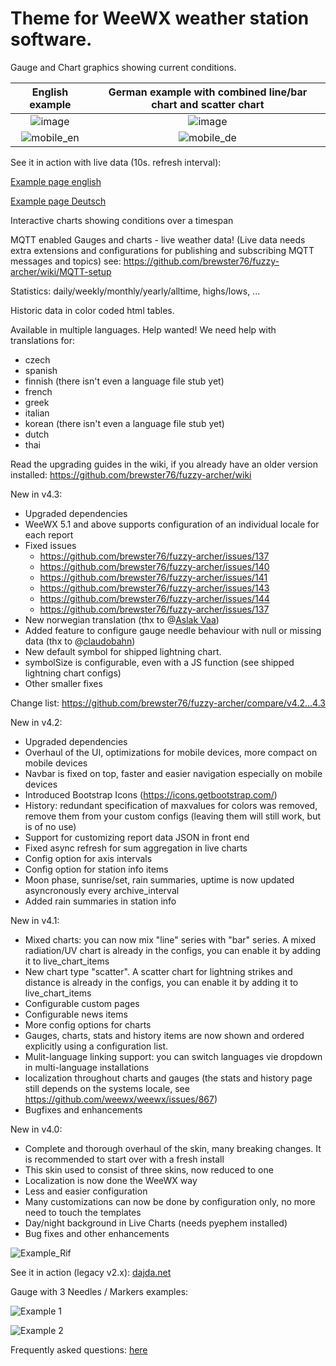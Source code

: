 Theme for WeeWX weather station software.
============
Gauge and Chart graphics showing current conditions.

English example             |  German example with combined line/bar chart and scatter chart
:-------------------------:|:-------------------------:
![image](https://github.com/brewster76/fuzzy-archer/assets/58649043/d3d948ff-763e-42cd-a653-e40f3e6fdacb)  |  ![image](https://github.com/brewster76/fuzzy-archer/assets/58649043/aefe0b81-742a-453a-9e1f-3859330cc414)
![mobile_en](https://github.com/brewster76/fuzzy-archer/assets/58649043/2b445b5c-250b-47ff-b80d-53e9c73b52d8) | ![mobile_de](https://github.com/brewster76/fuzzy-archer/assets/58649043/60abda1b-27b0-43ad-bff2-56881455f8b9)


See it in action with live data (10s. refresh interval):

[Example page english](https://www.kainzbauer.net/weather/Rif/en)

[Example page Deutsch](https://www.kainzbauer.net/weather/Rif)

Interactive charts showing conditions over a timespan


MQTT enabled Gauges and charts - live weather data! 
(Live data needs extra extensions and configurations for publishing and subscribing MQTT messages and topics) see: https://github.com/brewster76/fuzzy-archer/wiki/MQTT-setup

Statistics: daily/weekly/monthly/yearly/alltime, highs/lows, ...

Historic data in color coded html tables.

Available in multiple languages. Help wanted! We need help with translations for:

- czech
- spanish
- finnish (there isn't even a language file stub yet)
- french
- greek
- italian
- korean (there isn't even a language file stub yet)
- dutch
- thai

Read the upgrading guides in the wiki, if you already have an older version installed: https://github.com/brewster76/fuzzy-archer/wiki

New in v4.3:

- Upgraded dependencies
- WeeWX 5.1 and above supports configuration of an individual locale for each report
- Fixed issues
  - https://github.com/brewster76/fuzzy-archer/issues/137
  - https://github.com/brewster76/fuzzy-archer/issues/140
  - https://github.com/brewster76/fuzzy-archer/issues/141
  - https://github.com/brewster76/fuzzy-archer/issues/143
  - https://github.com/brewster76/fuzzy-archer/issues/144
  - https://github.com/brewster76/fuzzy-archer/issues/137
- New norwegian translation (thx to @[Aslak Vaa](https://github.com/aslak47))
- Added feature to configure gauge needle behaviour with null or missing data (thx to @[claudobahn](https://github.com/claudobahn))
- New default symbol for shipped lightning chart.
- symbolSize is configurable, even with a JS function (see shipped lightning chart configs)
- Other smaller fixes

Change list: https://github.com/brewster76/fuzzy-archer/compare/v4.2...4.3

New in v4.2:

- Upgraded dependencies
- Overhaul of the UI, optimizations for mobile devices, more compact on mobile devices
- Navbar is fixed on top, faster and easier navigation especially on mobile devices
- Introduced Bootstrap Icons (https://icons.getbootstrap.com/)
- History: redundant specification of maxvalues for colors was removed, remove them from your custom configs (leaving them will still work, but is of no use)
- Support for customizing report data JSON in front end
- Fixed async refresh for sum aggregation in live charts
- Config option for axis intervals
- Config option for station info items
- Moon phase, sunrise/set, rain summaries, uptime is now updated asyncronously every archive_interval
- Added rain summaries in station info

New in v4.1:

- Mixed charts: you can now mix "line" series with "bar" series. A mixed radiation/UV chart is already in the configs, you can enable it by adding it to live_chart_items
- New chart type "scatter". A scatter chart for lightning strikes and distance is already in the configs, you can enable it by adding it to live_chart_items
- Configurable custom pages
- Configurable news items
- More config options for charts
- Gauges, charts, stats and history items are now shown and ordered explicitly using a configuration list.
- Mulit-language linking support: you can switch languages vie dropdown in multi-language installations
- localization throughout charts and gauges (the stats and history page still depends on the systems locale, see https://github.com/weewx/weewx/issues/867)
- Bugfixes and enhancements

New in v4.0:

- Complete and thorough overhaul of the skin, many breaking changes. It is recommended to start over with a fresh install
- This skin used to consist of three skins, now reduced to one
- Localization is now done the WeeWX way
- Less and easier configuration
- Many customizations can now be done by configuration only, no more need to touch the templates
- Day/night background in Live Charts (needs pyephem installed)
- Bug fixes and other enhancements

![Example_Rif](https://kainzbauer.net/example_rif.png)

See it in action (legacy v2.x): [dajda.net](http://dajda.net/)

Gauge with 3 Needles / Markers examples:

![Example 1](https://github.com/danimaciasperea/fuzzy-archer/blob/master/curImpTempGauge.png)

![Example 2](https://github.com/danimaciasperea/fuzzy-archer/blob/master/inTempGauge.png)

Frequently asked questions: [here](https://github.com/brewster76/fuzzy-archer/issues?q=label%3AFAQ+)

